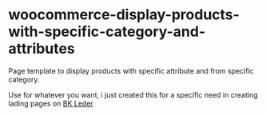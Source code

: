 # woocommerce-display-products-with-specific-category-and-attributes

Page template to display products with specific attribute and from specific category.

Use for whatever you want, i just created this for a specific need in creating lading pages on [BK Leder](hhttps://bkleder.nl/)
